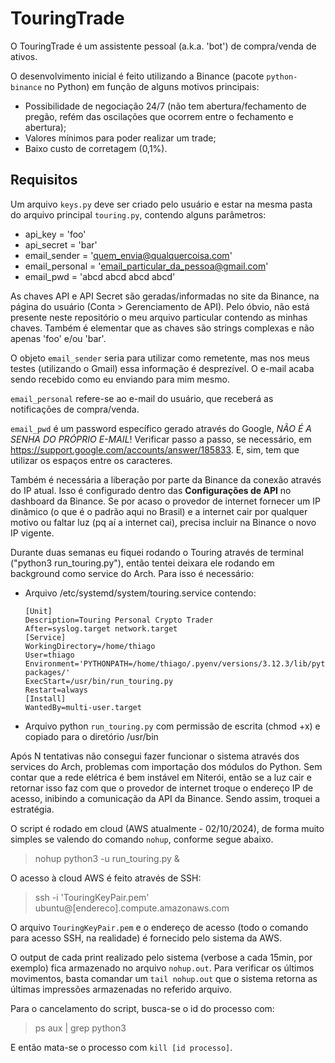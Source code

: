 # TouringTrade
O TouringTrade é um assistente pessoal (a.k.a. 'bot') de compra/venda de ativos.

O desenvolvimento inicial é feito utilizando a Binance (pacote `python-binance` no Python) em função de alguns motivos principais:
- Possibilidade de negociação 24/7 (não tem abertura/fechamento de pregão, refém das oscilações que ocorrem entre o fechamento e abertura);
- Valores mínimos para poder realizar um trade;
- Baixo custo de corretagem (0,1%).

## Requisitos
Um arquivo `keys.py` deve ser criado pelo usuário e estar na mesma pasta do arquivo principal `touring.py`, contendo alguns parâmetros:
- api_key = 'foo'
- api_secret = 'bar'
- email_sender = 'quem_envia@qualquercoisa.com'
- email_personal = 'email_particular_da_pessoa@gmail.com'
- email_pwd = 'abcd abcd abcd abcd'

As chaves API e API Secret são geradas/informadas no site da Binance, na página do usuário (Conta > Gerenciamento de API). Pelo óbvio, não está presente neste repositório o meu arquivo particular contendo as minhas chaves. Também é elementar que as chaves são strings complexas e não apenas 'foo' e/ou 'bar'.

O objeto `email_sender` seria para utilizar como remetente, mas nos meus testes (utilizando o Gmail) essa informação é desprezível. O e-mail acaba sendo recebido como eu enviando para mim mesmo.

`email_personal` refere-se ao e-mail do usuário, que receberá as notificações de compra/venda.

`email_pwd` é um password específico gerado através do Google, *NÃO É A SENHA DO PRÓPRIO E-MAIL*! Verificar passo a passo, se necessário, em https://support.google.com/accounts/answer/185833. E, sim, tem que utilizar os espaços entre os caracteres.

Também é necessária a liberação por parte da Binance da conexão através do IP atual. Isso é configurado dentro das **Configurações de API** no dashboard da Binance. Se por acaso o provedor de internet fornecer um IP dinâmico (o que é o padrão aqui no Brasil) e a internet cair por qualquer motivo ou faltar luz (pq aí a internet cai), precisa incluir na Binance o novo IP vigente.

Durante duas semanas eu fiquei rodando o Touring através de terminal ("python3 run_touring.py"), então tentei deixara ele rodando em background como service do Arch. Para isso é necessário:
- Arquivo /etc/systemd/system/touring.service contendo:
   ```
  [Unit]
  Description=Touring Personal Crypto Trader
  After=syslog.target network.target
  [Service]
  WorkingDirectory=/home/thiago
  User=thiago
  Environment='PYTHONPATH=/home/thiago/.pyenv/versions/3.12.3/lib/python3.12/site-packages/'
  ExecStart=/usr/bin/run_touring.py
  Restart=always
  [Install]
  WantedBy=multi-user.target
  ```
- Arquivo python `run_touring.py` com permissão de escrita (chmod +x) e copiado para o diretório /usr/bin

Após N tentativas não consegui fazer funcionar o sistema através dos services do Arch, problemas com importação dos módulos do Python. Sem contar que a rede elétrica é bem instável em Niterói, então se a luz cair e retornar isso faz com que o provedor de internet troque o endereço IP de acesso, inibindo a comunicação da API da Binance. Sendo assim, troquei a estratégia.

O script é rodado em cloud (AWS atualmente - 02/10/2024), de forma muito simples se valendo do comando `nohup`, conforme segue abaixo.

> nohup python3 -u run_touring.py &

O acesso à cloud AWS é feito através de SSH:
> ssh -i 'TouringKeyPair.pem' ubuntu@[endereco].compute.amazonaws.com

O arquivo `TouringKeyPair.pem` e o endereço de acesso (todo o comando para acesso SSH, na realidade) é fornecido pelo sistema da AWS.

O output de cada print realizado pelo sistema (verbose a cada 15min, por exemplo) fica armazenado no arquivo `nohup.out`. Para verificar os últimos movimentos, basta comandar um `tail nohup.out` que o sistema retorna as últimas impressões armazenadas no referido arquivo.

Para o cancelamento do script, busca-se o id do processo com:
> ps aux | grep python3

E então mata-se o processo com `kill [id processo]`.

